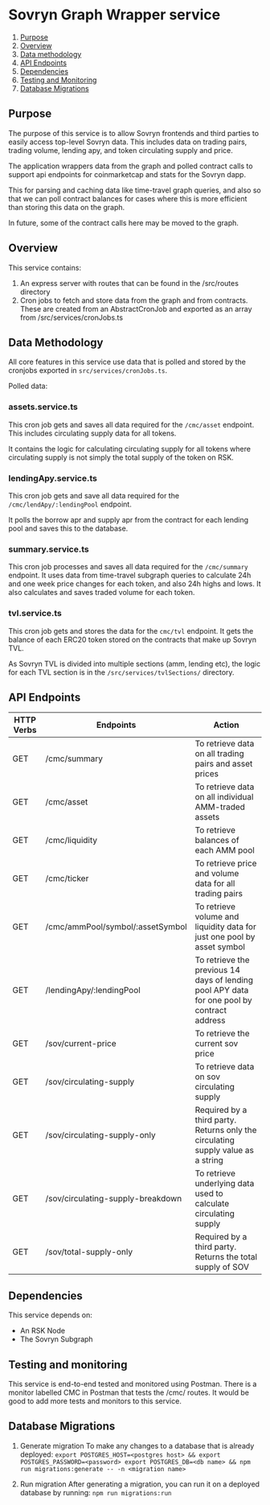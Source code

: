 # Sovryn Graph Wrapper service

1. [Purpose](#purpose)
2. [Overview](#overview)
3. [Data methodology](#data-methodology)
4. [API Endpoints](#api-endpoints)
5. [Dependencies](#dependencies)
6. [Testing and Monitoring](#testing-and-monitoring)
7. [Database Migrations](#database-migrations)

## Purpose

The purpose of this service is to allow Sovryn frontends and third parties to easily access top-level Sovryn data. This includes data on trading pairs, trading volume, lending apy, and token circulating supply and price.

The application wrappers data from the graph and polled contract calls to support api endpoints for coinmarketcap and stats for the Sovryn dapp.

This for parsing and caching data like time-travel graph queries, and also so that we can poll contract balances for cases where this is more efficient than storing this data on the graph.

In future, some of the contract calls here may be moved to the graph.

## Overview

This service contains:

1. An express server with routes that can be found in the /src/routes directory
2. Cron jobs to fetch and store data from the graph and from contracts. These are created from an AbstractCronJob and exported as an array from /src/services/cronJobs.ts

## Data Methodology

All core features in this service use data that is polled and stored by the cronjobs exported in `src/services/cronJobs.ts`.

Polled data:

### assets.service.ts

This cron job gets and saves all data required for the `/cmc/asset` endpoint. This includes circulating supply data for all tokens.

It contains the logic for calculating circulating supply for all tokens where circulating supply is not simply the total supply of the token on RSK.

### lendingApy.service.ts

This cron job gets and save all data required for the `/cmc/lendApy/:lendingPool` endpoint.

It polls the borrow apr and supply apr from the contract for each lending pool and saves this to the database.

### summary.service.ts

This cron job processes and saves all data required for the `/cmc/summary` endpoint. It uses data from time-travel subgraph queries to calculate 24h and one week price changes for each token, and also 24h highs and lows. It also calculates and saves traded volume for each token.

### tvl.service.ts

This cron job gets and stores the data for the `cmc/tvl` endpoint. It gets the balance of each ERC20 token stored on the contracts that make up Sovryn TVL.

As Sovryn TVL is divided into multiple sections (amm, lending etc), the logic for each TVL section is in the `/src/services/tvlSections/` directory.

## API Endpoints

| HTTP Verbs | Endpoints                         | Action                                                                                     |
| ---------- | --------------------------------- | ------------------------------------------------------------------------------------------ |
| GET        | /cmc/summary                      | To retrieve data on all trading pairs and asset prices                                     |
| GET        | /cmc/asset                        | To retrieve data on all individual AMM-traded assets                                       |
| GET        | /cmc/liquidity                    | To retrieve balances of each AMM pool                                                      |
| GET        | /cmc/ticker                       | To retrieve price and volume data for all trading pairs                                    |
| GET        | /cmc/ammPool/symbol/:assetSymbol  | To retrieve volume and liquidity data for just one pool by asset symbol                    |
| GET        | /lendingApy/:lendingPool          | To retrieve the previous 14 days of lending pool APY data for one pool by contract address |
| GET        | /sov/current-price                | To retrieve the current sov price                                                          |
| GET        | /sov/circulating-supply           | To retrieve data on sov circulating supply                                                 |
| GET        | /sov/circulating-supply-only      | Required by a third party. Returns only the circulating supply value as a string           |
| GET        | /sov/circulating-supply-breakdown | To retrieve underlying data used to calculate circulating supply                           |
| GET        | /sov/total-supply-only            | Required by a third party. Returns the total supply of SOV                                 |

## Dependencies

This service depends on:

- An RSK Node
- The Sovryn Subgraph

## Testing and monitoring

This service is end-to-end tested and monitored using Postman. There is a monitor labelled CMC in Postman that tests the /cmc/ routes. It would be good to add more tests and monitors to this service.

## Database Migrations

1. Generate migration
   To make any changes to a database that is already deployed: `export POSTGRES_HOST=<postgres host> && export POSTGRES_PASSWORD=<password> export POSTGRES_DB=<db name> && npm run migrations:generate -- -n <migration name>`

2. Run migration
   After generating a migration, you can run it on a deployed database by running: `npm run migrations:run`
